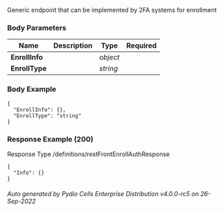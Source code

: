 






 
Generic endpoint that can be implemented by 2FA systems for enrollment  


### Body Parameters

Name | Description | Type | Required
---|---|---|---
**EnrollInfo** |  | _object_ |   
**EnrollType** |  | _string_ |   


### Body Example
```
{
  "EnrollInfo": {},
  "EnrollType": "string"
}
```






### Response Example (200)
Response Type /definitions/restFrontEnrollAuthResponse

```
{
  "Info": {}
}
```




###### Auto generated by Pydio Cells Enterprise Distribution v4.0.0-rc5 on 26-Sep-2022
